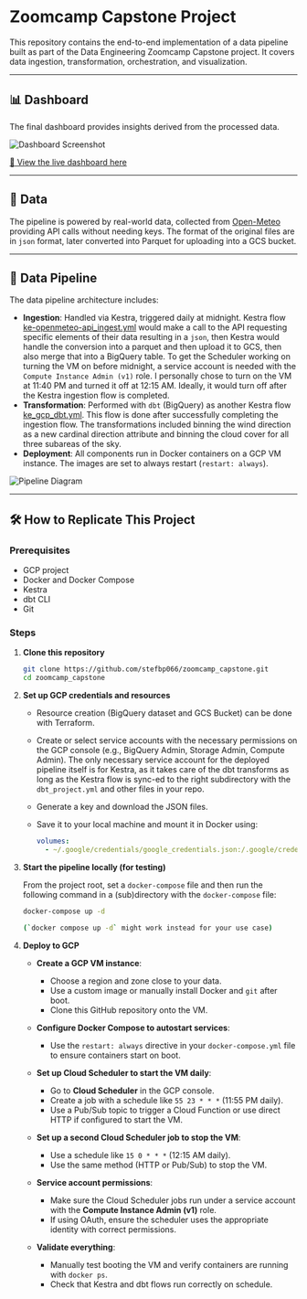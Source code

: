 # Zoomcamp Capstone Project

This repository contains the end-to-end implementation of a data pipeline built as part of the Data Engineering Zoomcamp Capstone project. It covers data ingestion, transformation, orchestration, and visualization.

---

## 📊 Dashboard

The final dashboard provides insights derived from the processed data.

![Dashboard Screenshot](main/image/dashboard-screenshot.png)

[🔗 View the live dashboard here](https://lookerstudio.google.com/s/rDS0l2RY0Wo)

---

## 📁 Data

The pipeline is powered by real-world data, collected from [Open-Meteo](https://open-meteo.com/) providing API calls without needing keys. The format of the original files are in `json` format, later converted into Parquet for uploading into a GCS bucket.

---

## 🔁 Data Pipeline

The data pipeline architecture includes:

- **Ingestion**: Handled via Kestra, triggered daily at midnight. Kestra flow [ke-openmeteo-api_ingest.yml](https://github.com/stefbp066/zoomcamp_capstone/blob/main/code/kestra/ke-openmeteo-api_ingest.yml) would make a call to the API requesting specific elements of their data resulting in a `json`, then Kestra would handle the conversion into a parquet and then upload it to GCS, then also merge that into a BigQuery table. To get the Scheduler working on turning the VM on before midnight, a service account is needed with the `Compute Instance Admin (v1)` role. I personally chose to turn on the VM at 11:40 PM and turned it off at 12:15 AM. Ideally, it would turn off after the Kestra ingestion flow is completed.
- **Transformation**: Performed with `dbt` (BigQuery) as another Kestra flow [ke_gcp_dbt.yml](https://github.com/stefbp066/zoomcamp_capstone/blob/main/code/kestra/ke_gcp_dbt.yml). This flow is done after successfully completing the ingestion flow. The transformations included binning the wind direction as a new cardinal direction attribute and binning the cloud cover for all three subareas of the sky.
- **Deployment**: All components run in Docker containers on a GCP VM instance. The images are set to always restart (`restart: always`).

![Pipeline Diagram](path/to/pipeline_image.png)

---

## 🛠️ How to Replicate This Project

### Prerequisites

- GCP project
- Docker and Docker Compose
- Kestra
- dbt CLI
- Git

### Steps

1. **Clone this repository**  
   ```bash
   git clone https://github.com/stefbp066/zoomcamp_capstone.git
   cd zoomcamp_capstone

2. **Set up GCP credentials and resources**

   - Resource creation (BigQuery dataset and GCS Bucket) can be done with Terraform.
   - Create or select service accounts with the necessary permissions on the GCP console (e.g., BigQuery Admin, Storage Admin, Compute Admin). The only necessary service account for the deployed pipeline itself is for Kestra, as it takes care of the dbt transforms as long as the Kestra flow is sync-ed to the right subdirectory with the `dbt_project.yml` and other files in your repo.
   - Generate a key and download the JSON files. 
   - Save it to your local machine and mount it in Docker using:

     ```yaml
     volumes:
       - ~/.google/credentials/google_credentials.json:/.google/credentials/google_credentials.json
     ```

3. **Start the pipeline locally (for testing)**

   From the project root, set a `docker-compose` file and then run the following command in a (sub)directory with the `docker-compose` file:

   ```bash
   docker-compose up -d

   (`docker compose up -d` might work instead for your use case)

4. **Deploy to GCP**

   - **Create a GCP VM instance**:
     - Choose a region and zone close to your data.
     - Use a custom image or manually install Docker and `git` after boot.
     - Clone this GitHub repository onto the VM.

   - **Configure Docker Compose to autostart services**:
     - Use the `restart: always` directive in your `docker-compose.yml` file to ensure containers start on boot.

   - **Set up Cloud Scheduler to start the VM daily**:
     - Go to **Cloud Scheduler** in the GCP console.
     - Create a job with a schedule like `55 23 * * *` (11:55 PM daily).
     - Use a Pub/Sub topic to trigger a Cloud Function or use direct HTTP if configured to start the VM.

   - **Set up a second Cloud Scheduler job to stop the VM**:
     - Use a schedule like `15 0 * * *` (12:15 AM daily).
     - Use the same method (HTTP or Pub/Sub) to stop the VM.

   - **Service account permissions**:
     - Make sure the Cloud Scheduler jobs run under a service account with the **Compute Instance Admin (v1)** role.
     - If using OAuth, ensure the scheduler uses the appropriate identity with correct permissions.

   - **Validate everything**:
     - Manually test booting the VM and verify containers are running with `docker ps`.
     - Check that Kestra and dbt flows run correctly on schedule.


